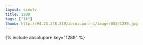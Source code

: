 ```yaml
--- 
layout: sieutv
title: 1289
tags: ["1k"]
thumb: http://94.23.248.219/absoluporn-1/image/002/1289.jpg
---
```

{% include absoluporn key="1289" %} 
